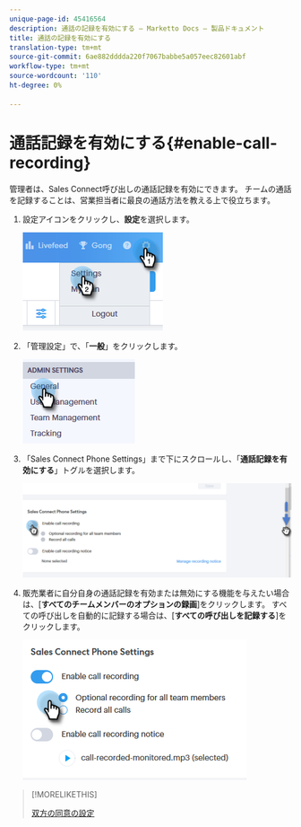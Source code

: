 ```yaml
---
unique-page-id: 45416564
description: 通話の記録を有効にする — Marketto Docs — 製品ドキュメント
title: 通話の記録を有効にする
translation-type: tm+mt
source-git-commit: 6ae882dddda220f7067babbe5a057eec82601abf
workflow-type: tm+mt
source-wordcount: '110'
ht-degree: 0%

---
```



# 通話記録を有効にする{#enable-call-recording}

管理者は、Sales Connect呼び出しの通話記録を有効にできます。 チームの通話を記録することは、営業担当者に最良の通話方法を教える上で役立ちます。

1. 設定アイコンをクリックし、**設定**&#x200B;を選択します。

   ![](assets/one.png)

1. 「管理設定」で、「**一般**」をクリックします。

   ![](assets/two.png)

1. 「Sales Connect Phone Settings」まで下にスクロールし、「**通話記録を有効にする**」トグルを選択します。

   ![](assets/three.png)

1. 販売業者に自分自身の通話記録を有効または無効にする機能を与えたい場合は、[**すべてのチームメンバーのオプションの録画**]をクリックします。 すべての呼び出しを自動的に記録する場合は、[**すべての呼び出しを記録する**]をクリックします。

   ![](assets/four.png)

>[!MORELIKETHIS]
>
>[双方の同意の設定](/help/marketo/product-docs/marketo-sales-connect/phone/two-party-consent-settings.md)
